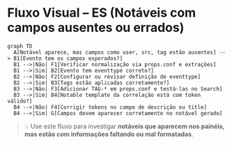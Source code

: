 # Fluxo Visual – ES (Notáveis com campos ausentes ou errados)

```mermaid
graph TD
  A[Notável aparece, mas campos como user, src, tag estão ausentes] --> B1[Evento tem os campos esperados?]
  B1 -->|Não| F1[Verificar normalização via props.conf e extrações]
  B1 -->|Sim| B2[Evento tem eventtype correto?]
  B2 -->|Não| F2[Configurar ou revisar definição de eventtype]
  B2 -->|Sim| B3[Tags estão aplicadas corretamente?]
  B3 -->|Não| F3[Adicionar TAG-* em props.conf e testá-las no Search]
  B3 -->|Sim| B4[Notable template da correlação está com token válido?]
  B4 -->|Não| F4[Corrigir tokens no campo de descrição ou title]
  B4 -->|Sim| G[Campos devem aparecer corretamente no notável gerado]
```

> 💡 Use este fluxo para investigar **notáveis que aparecem nos painéis, mas estão com informações faltando ou mal formatadas**.

